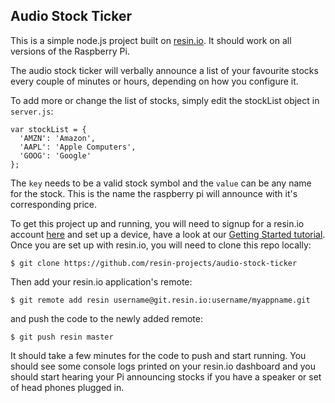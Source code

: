 ## Audio Stock Ticker

This is a simple node.js project built on [resin.io][resin-link]. It should work on all versions of the Raspberry Pi.

The audio stock ticker will verbally announce a list of your favourite stocks every couple of minutes or hours, depending on how you configure it.

To add more or change the list of stocks, simply edit the stockList object in `server.js`:
```
var stockList = {
  'AMZN': 'Amazon',
  'AAPL': 'Apple Computers',
  'GOOG': 'Google'
};
```
The `key` needs to be a valid stock symbol and the `value` can be any name for the stock. This is the name the raspberry pi will announce with it's corresponding price.

To get this project up and running, you will need to signup for a resin.io account [here][signup-page] and set up a device, have a look at our [Getting Started tutorial][gettingStarted-link]. Once you are set up with resin.io, you will need to clone this repo locally:
```
$ git clone https://github.com/resin-projects/audio-stock-ticker
```
Then add your resin.io application's remote:
```
$ git remote add resin username@git.resin.io:username/myappname.git
```
and push the code to the newly added remote:
```
$ git push resin master
```
It should take a few minutes for the code to push and start running. You should see some console logs printed on your resin.io dashboard and you should start hearing your Pi announcing stocks if you have a speaker or set of head phones plugged in.

[resin-link]:https://resin.io/
[signup-page]:https://dashboard.resin.io/signup
[gettingStarted-link]:http://docs.resin.io/#/pages/installing/gettingStarted.md
